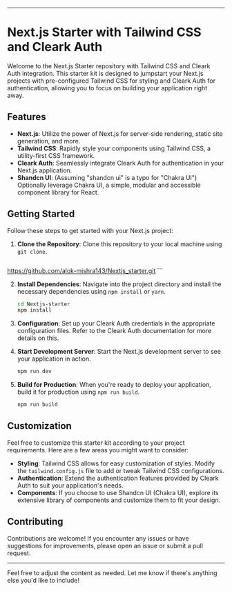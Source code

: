 

---

# Next.js Starter with Tailwind CSS and Cleark Auth

Welcome to the Next.js Starter repository with Tailwind CSS and Cleark Auth integration. This starter kit is designed to jumpstart your Next.js projects with pre-configured Tailwind CSS for styling and Cleark Auth for authentication, allowing you to focus on building your application right away.

## Features

- **Next.js**: Utilize the power of Next.js for server-side rendering, static site generation, and more.
- **Tailwind CSS**: Rapidly style your components using Tailwind CSS, a utility-first CSS framework.
- **Cleark Auth**: Seamlessly integrate Cleark Auth for authentication in your Next.js application.
- **Shandcn UI**: (Assuming "shandcn ui" is a typo for "Chakra UI") Optionally leverage Chakra UI, a simple, modular and accessible component library for React.

## Getting Started

Follow these steps to get started with your Next.js project:

1. **Clone the Repository**: Clone this repository to your local machine using `git clone`.

    ```bash
  https://github.com/alok-mishra143/Nextjs_starter.git
    ```

2. **Install Dependencies**: Navigate into the project directory and install the necessary dependencies using `npm install` or `yarn`.

    ```bash
    cd Nextjs-starter
    npm install
    ```

3. **Configuration**: Set up your Cleark Auth credentials in the appropriate configuration files. Refer to the Cleark Auth documentation for more details on this.

4. **Start Development Server**: Start the Next.js development server to see your application in action.

    ```bash
    npm run dev
    ```

5. **Build for Production**: When you're ready to deploy your application, build it for production using `npm run build`.

    ```bash
    npm run build
    ```

## Customization

Feel free to customize this starter kit according to your project requirements. Here are a few areas you might want to consider:

- **Styling**: Tailwind CSS allows for easy customization of styles. Modify the `tailwind.config.js` file to add or tweak Tailwind CSS configurations.
- **Authentication**: Extend the authentication features provided by Cleark Auth to suit your application's needs.
- **Components**: If you choose to use Shandcn UI (Chakra UI), explore its extensive library of components and customize them to fit your design.

## Contributing

Contributions are welcome! If you encounter any issues or have suggestions for improvements, please open an issue or submit a pull request.



---

Feel free to adjust the content as needed. Let me know if there's anything else you'd like to include!
